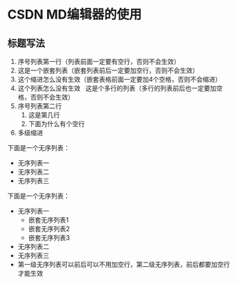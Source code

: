# CSDN MD编辑器的使用
## 标题写法

1. 序号列表第一行（列表前面一定要有空行，否则不会生效）
  1. 这是一个嵌套列表（嵌套列表前后一定要加空行，否则不会生效）
  2. 这个缩进怎么没有生效（嵌套表格前面一定要加4个空格，否则不会缩进）
2. 这个列表怎么没有生效
    这是个多行的列表（多行的列表前后也一定要加空格，否则不会生效）
3. 序号列表第二行
    1. 这是第几行
    2. 下面为什么有个空行
4. 多级缩进

下面是一个无序列表：

- 无序列表一
- 无序列表二
- 无序列表三

下面是一个无序列表：

- 无序列表一
    - 嵌套无序列表1
    - 嵌套无序列表2
    - 嵌套无序列表3
- 无序列表二
- 无序列表三
- 第一级无序列表可以前后可以不用加空行，第二级无序列表，前后都要加空行才能生效
